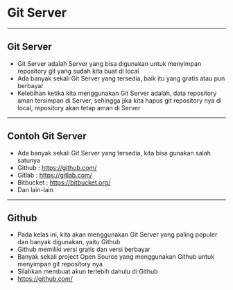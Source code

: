 # Git Server

---

## Git Server

- Git Server adalah Server yang bisa digunakan untuk menyimpan repository git yang sudah kita buat di local
- Ada banyak sekali Git Server yang tersedia, baik itu yang gratis atau pun berbayar
- Kelebihan ketika kita menggunakan Git Server adalah, data repository aman tersimpan di Server, sehingga jika kita hapus git repository nya di local, repository akan tetap aman di Server

---

## Contoh Git Server

- Ada banyak sekali Git Server yang tersedia, kita bisa gunakan salah satunya
- Github : https://github.com/
- Gitlab : https://gitlab.com/
- Bitbucket : https://bitbucket.org/
- Dan lain-lain

---

## Github

- Pada kelas ini, kita akan menggunakan Git Server yang paling populer dan banyak digunakan, yaitu Github
- Github memiliki versi gratis dan versi berbayar
- Banyak sekali project Open Source yang menggunakan Github untuk menyimpan git repository nya
- Silahkan membuat akun terlebih dahulu di Github
- https://github.com/